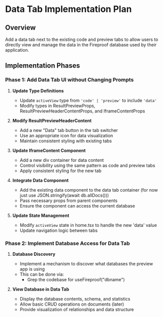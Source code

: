 # Data Tab Implementation Plan

## Overview

Add a data tab next to the existing code and preview tabs to allow users to directly view and manage the data in the Fireproof database used by their application.

## Implementation Phases

### Phase 1: Add Data Tab UI without Changing Prompts

1. **Update Type Definitions**
   - Update `activeView` type from `'code' | 'preview'` to include `'data'`
   - Modify types in ResultPreviewProps, ResultPreviewHeaderContentProps, and IframeContentProps

2. **Modify ResultPreviewHeaderContent**
   - Add a new "Data" tab button in the tab switcher
   - Use an appropriate icon for data visualization
   - Maintain consistent styling with existing tabs

3. **Update IframeContent Component**
   - Add a new div container for data content
   - Control visibility using the same pattern as code and preview tabs
   - Apply consistent styling for the new tab

4. **Integrate Data Component**
   - Add the existing data component to the data tab container (for now just use JSON.stringify(await db.allDocs()))
   - Pass necessary props from parent components
   - Ensure the component can access the current database

5. **Update State Management**
   - Modify `activeView` state in home.tsx to handle the new 'data' value
   - Update navigation logic between tabs

### Phase 2: Implement Database Access for Data Tab

1. **Database Discovery**
   - Implement a mechanism to discover what databases the preview app is using
   - This can be done via:
     - Grep the codebase for useFireproof("dbname")

2. **View Database in Data Tab**
   - Display the database contents, schema, and statistics
   - Allow basic CRUD operations on documents (later)
   - Provide visualization of relationships and data structure
